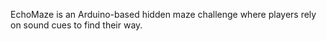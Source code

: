 EchoMaze is an Arduino-based hidden maze challenge where players rely on sound cues to find their way.
